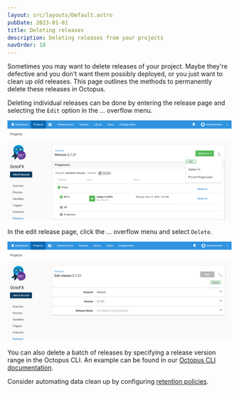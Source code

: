 ```yaml
---
layout: src/layouts/Default.astro
pubDate: 2023-01-01
title: Deleting releases
description: Deleting releases from your projects
navOrder: 18
---
```


Sometimes you may want to delete releases of your project. Maybe they're defective and you don't want them possibly deployed, or you just want to clean up old releases. This page outlines the methods to permanently delete these releases in Octopus.

Deleting individual releases can be done by entering the release page and selecting the `Edit` option in the ... overflow menu.

![Edit release](images/edit-release.png "width=500")

In the edit release page, click the ... overflow menu and select `Delete`.

![Delete release](images/delete-release.png "width=500")

You can also delete a batch of releases by specifying a release version range in the Octopus CLI. An example can be found in our [Octopus CLI documentation](/docs/octopus-rest-api/octopus-cli/delete-releases/).

Consider automating data clean up by configuring [retention policies](/docs/administration/retention-policies/).
